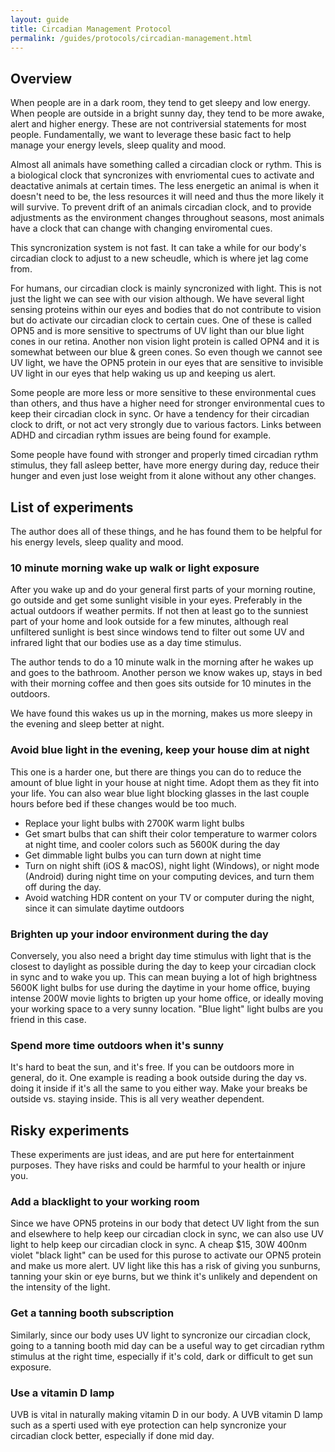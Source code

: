 ```yaml
---
layout: guide
title: Circadian Management Protocol
permalink: /guides/protocols/circadian-management.html
---
```


## Overview

When people are in a dark room, they tend to get sleepy and low energy.  When people are outside in a bright sunny day, they tend to be more awake, alert and higher energy.  These are not contriversial statements for most people.   Fundamentally, we want to leverage these basic fact to help manage your energy levels, sleep quality and mood.

Almost all animals have something called a circadian clock or rythm.  This is a biological clock that syncronizes with envriomental cues to activate and deactative animals at certain times.  The less energetic an animal is when it doesn't need to be, the less resources it will need and thus the more likely it will survive.   To prevent drift of an animals circadian clock, and to provide adjustments as the environment changes throughout seasons, most animals have a clock that can change with changing enviromental cues.

This syncronization system is not fast.  It can take a while for our body's circadian clock to adjust to a new scheudle, which is where jet lag come from.

For humans, our circadian clock is mainly syncronized with light.  This is not just the light we can see with our vision although.  We have several light sensing proteins within our eyes and bodies that do not contribute to vision but do activate our circadian clock to certain cues.  One of these is called OPN5 and is more sensitive to spectrums of UV light than our blue light cones in our retina.  Another non vision light protein is called OPN4 and it is somewhat between our blue & green cones.   So even though we cannot see UV light, we have the OPN5 protein in our eyes that are sensitive to invisible UV light in our eyes that help waking us up and keeping us alert. 

Some people are more less or more sensitive to these environmental cues than others, and thus have a higher need for stronger environmental cues to keep their circadian clock in sync.  Or have a tendency for their circadian clock to drift, or not act very strongly due to various factors.  Links between ADHD and circadian rythm issues are being found for example.

Some people have found with stronger and properly timed circadian rythm stimulus, they fall asleep better, have more energy during day, reduce their hunger and even just lose weight from it alone without any other changes.

## List of experiments

The author does all of these things, and he has found them to be helpful for his energy levels, sleep quality and mood.

### 10 minute morning wake up walk or light exposure

After you wake up and do your general first parts of your morning routine, go outside and get some sunlight visible in your eyes.  Preferably in the actual outdoors if weather permits.  If not then at least go to the sunniest part of your home and look outside for a few minutes, although real unfiltered sunlight is best since windows tend to filter out some UV and infrared light that our bodies use as a day time stimulus.  

The author tends to do a 10 minute walk in the morning after he wakes up and goes to the bathroom.  Another person we know wakes up, stays in bed with their morning coffee and then goes sits outside for 10 minutes in the outdoors. 

We have found this wakes us up in the morning, makes us more sleepy in the evening and sleep better at night.

### Avoid blue light in the evening, keep your house dim at night

This one is a harder one, but there are things you can do to reduce the amount of blue light in your house at night time.  Adopt them as they fit into your life.  You can also wear blue light blocking glasses in the last couple hours before bed if these changes would be too much.

* Replace your light bulbs with 2700K warm light bulbs
* Get smart bulbs that can shift their color temperature to warmer colors at night time, and cooler colors such as 5600K during the day
* Get dimmable light bulbs you can turn down at night time 
* Turn on night shift (iOS & macOS), night light (Windows), or night mode (Android) during night time on your computing devices, and turn them off during the day.
* Avoid watching HDR content on your TV or computer during the night, since it can simulate daytime outdoors 

### Brighten up your indoor environment during the day

Conversely, you also need a bright day time stimulus with light that is the closest to daylight as possible during the day to keep your circadian clock in sync and to wake you up.  This can mean buying a lot of high brightness 5600K light bulbs for use during the daytime in your home office, buying intense 200W movie lights to brigten up your home office, or ideally moving your working space to a very sunny location.  "Blue light" light bulbs are you friend in this case. 

### Spend more time outdoors when it's sunny

It's hard to beat the sun, and it's free.  If you can be outdoors more in general, do it. One example is reading a book outside during the day vs. doing it inside if it's all the same to you either way.  Make your breaks be outside vs. staying inside.  This is all very weather dependent.

## Risky experiments

These experiments are just ideas, and are put here for entertainment purposes.  They have risks and could be harmful to your health or injure you.

### Add a blacklight to your working room

Since we have OPN5 proteins in our body that detect UV light from the sun and elsewhere to help keep our circadian clock in sync, we can also use UV light to help keep our circadian clock in sync.  A cheap $15, 30W 400nm violet "black light" can be used for this purose to activate our OPN5 protein and make us more alert.  UV light like this has a risk of giving you sunburns, tanning your skin or eye burns, but we think it's unlikely and dependent on the intensity of the light.

### Get a tanning booth subscription

Similarly, since our body uses UV light to syncronize our circadian clock, going to a tanning booth mid day can be a useful way to get circadian rythm stimulus at the right time, especially if it's cold, dark or difficult to get sun exposure.

### Use a vitamin D lamp

UVB is vital in naturally making vitamin D in our body.  A UVB vitamin D lamp such as a sperti used with eye protection can help syncronize your circadian clock better, especially if done mid day.
